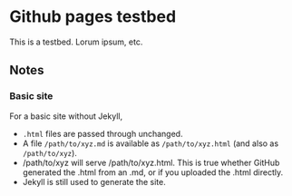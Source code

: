 # Github pages testbed

This is a testbed. Lorum ipsum, etc.

## Notes

### Basic site

For a basic site without Jekyll,

- `.html` files are passed through unchanged.
- A file `/path/to/xyz.md` is available as `/path/to/xyz.html` (and also as `/path/to/xyz`).
- /path/to/xyz will serve /path/to/xyz.html. This is true whether GitHub generated the .html from an .md, or if you uploaded the .html directly.
- Jekyll is still used to generate the site.

